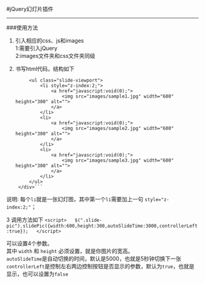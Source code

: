 #jQuery幻灯片插件  


----------

###使用方法

1. 引入相应的css、js和images  
   1:需要引入jQuery  
   2:images文件夹和css文件夹同级

2.  书写html代码，结构如下
 	```<div class="slide-pic">  
         <ul class="slide-viewport">  
             <li style="z-index:2;">  
                 <a href="javascript:void(0);">  
                     <img src="images/sample1.jpg" width="600" height="300" alt="">  
                 </a>  
             </li>  
             <li>  
                 <a href="javascript:void(0);">  
                     <img src="images/sample2.jpg" width="600" height="300" alt="">  
                 </a>  
             </li>  
             <li>  
                 <a href="javascript:void(0);">  
                     <img src="images/sample3.jpg" width="600" height="300" alt="">  
                 </a>  
             </li>  
         </ul>  
     </div>```

说明: 每个`li`就是一张幻灯图，其中第一个`li`需要加上一句 `style="z-index:2;"`；

3 调用方法如下
 	 ```<script>  
         $(".slide-pic").slidePic({width:600,height:300,autoSlideTime:3000,controllerLeft:true});  
     </script>```

可以设置4个参数。  
其中 `width` 和 `height` 必须设置，就是你图片的宽高。  
 `autoSlideTime`是自动切换的时间，默认是5000，也就是5秒钟切换下一张   
 `controllerLeft`是控制左右两边控制按钮是否显示的参数，默认为`true`，也就是显示，也可以设置为`false`
